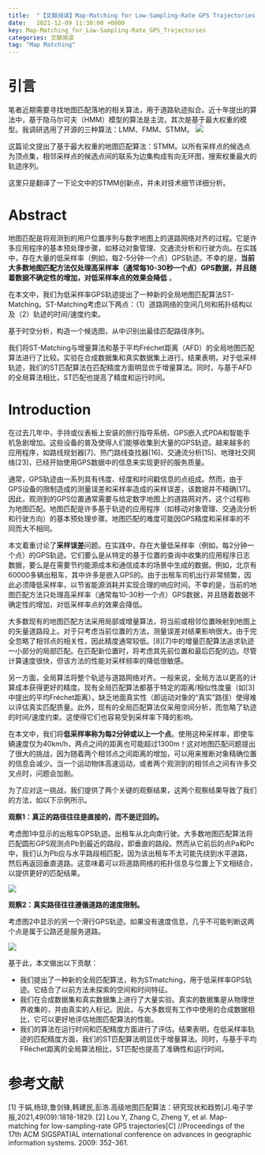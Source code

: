 ```yaml
---
title:  "【文献阅读】Map-Matching for Low-Sampling-Rate GPS Trajectories（低采样率下GPS轨迹的地图匹配）"
date:   2021-12-09 11:30:00 +0800
key: Map-Matching_for_Low-Sampling-Rate_GPS_Trajectories
categories: 文献阅读
tag: "Map Matching"
---
```

# 引言

笔者近期需要寻找地图匹配落地的相关算法，用于道路轨迹拟合。近十年提出的算法中，基于隐马尔可夫（HMM）模型的算法是主流，其次是基于最大权重的模型。我调研选用了开源的三种算法：LMM、FMM、STMM。
![](https://zdd-1300938198.cos.ap-beijing.myqcloud.com//my-picture-bed/20220722114620.png)

这篇论文提出了基于最大权重的地图匹配算法：STMM。以所有采样点的候选点为顶点集，相邻采样点的候选点间的联系为边集构成有向无环图，搜索权重最大的轨迹序列。

这里只是翻译了一下论文中的STMM创新点，并未对技术细节详细分析。

# Abstract

地图匹配是将观测到的用户位置序列与数字地图上的道路网络对齐的过程。它是许多应用程序的基本预处理步骤，如移动对象管理、交通流分析和行驶方向。在实践中，存在大量的低采样率（例如，每2-5分钟一个点）GPS轨迹。不幸的是，**当前大多数地图匹配方法仅处理高采样率（通常每10-30秒一个点）GPS数据，并且随着数据不确定性的增加，对低采样率点的效果会降低** 。

在本文中，我们为低采样率GPS轨迹提出了一种新的全局地图匹配算法ST-Matching。ST-Matching考虑以下两点：（1）道路网络的空间几何和拓扑结构以及（2）轨迹的时间/速度约束。

基于时空分析，构造一个候选图，从中识别出最佳匹配路径序列。

我们将ST-Matching与增量算法和基于平均Fréchet距离（AFD）的全局地图匹配算法进行了比较。实验在合成数据集和真实数据集上进行。结果表明，对于低采样轨迹，我们的ST匹配算法在匹配精度方面明显优于增量算法。同时，与基于AFD的全局算法相比，ST匹配也提高了精度和运行时间。

# Introduction

在过去几年中，手持或仪表板上安装的旅行指导系统、GPS嵌入式PDA和智能手机急剧增加。这些设备的普及使得人们能够收集到大量的GPS轨迹。越来越多的应用程序，如路线规划器[7]、热门路线查找器[16]、交通流分析[15]、地理社交网络[23]，已经开始使用GPS数据中的信息来实现更好的服务质量。

通常，GPS轨迹由一系列具有纬度、经度和时间戳信息的点组成。然而，由于GPS设备的限制造成的测量误差和采样率造成的采样误差，该数据并不精确[17]。因此，观测到的GPS位置通常需要与给定数字地图上的道路网对齐。这个过程称为地图匹配。地图匹配是许多基于轨迹的应用程序（如移动对象管理、交通流分析和行驶方向）的基本预处理步骤。地图匹配的难度可能因GPS精度和采样率的不同而大不相同。

本文着重讨论了**采样误差**问题。在实践中，存在大量低采样率（例如，每2分钟一个点）的GPS轨迹。它们要么是从特定的基于位置的查询中收集的应用程序日志数据，要么是在需要节约能源成本和通信成本的场景中生成的数据。例如，北京有60000多辆出租车，其中许多是嵌入GPS的。由于出租车司机出行非常频繁，因此必须降低采样率，以节省能源消耗并实现合理的响应时间。不幸的是，当前的地图匹配方法只处理高采样率（通常每10-30秒一个点）GPS数据，并且随着数据不确定性的增加，对低采样率点的效果会降低。

大多数现有的地图匹配方法采用局部或增量算法，将当前或相邻位置映射到地图上的矢量道路段上。对于只考虑当前位置的方法，测量误差对结果影响很大。由于完全忽略了相邻点的相关性，因此精度通常较低。[8][7]中的增量匹配算法追求轨迹一小部分的局部匹配。在匹配新位置时，将考虑其先前位置和最后匹配的边。尽管计算速度很快，但该方法的性能对采样频率的降低很敏感。

另一方面，全局算法将整个轨迹与道路网络对齐。一般来说，全局方法以更高的计算成本获得更好的精度。现有全局匹配算法都基于特定的距离/相似性度量（如[3]中提出的平均Fréchet距离）。缺乏地面真实性（即运动对象的“真实”路径）使得难以评估真实匹配质量。此外，现有的全局匹配算法仅采用空间分析，而忽略了轨迹的时间/速度约束。这使得它们也容易受到采样率下降的影响。

在本文中，我们将**低采样率称为每2分钟或以上一个点**。使用这种采样率，即使车辆速度仅为40km/h，两点之间的距离也可能超过1300m！这对地图匹配问题提出了很大的挑战，因为随着两个相邻点之间距离的增加，可以用来推断对象精确位置的信息会减少。当一个运动物体高速运动，或者两个观测到的相邻点之间有许多交叉点时，问题会加剧。

为了应对这一挑战，我们提供了两个关键的观察结果，这两个观察结果导致了我们的方法，如以下示例所示。

**观察1：真正的路径往往是直接的，而不是迂回的。**

考虑图1中显示的出租车GPS轨迹。出租车从北向南行驶。大多数地图匹配算法将匹配圆形GPS观测点Pb到最近的路段，即垂直的路段。然而从它前后的点Pa和Pc中，我们认为Pb应与水平路段相匹配，因为该出租车不太可能先绕到水平道路，然后再返回垂直道路。这意味着可以将道路网络的拓扑信息与位置上下文相结合，以提供更好的匹配结果。

![](https://zdd-1300938198.cos.ap-beijing.myqcloud.com//my-picture-bed/20220722113419.png)

**观察2：真实路径往往遵循道路的速度限制。**

考虑图2中显示的另一个滑行GPS轨迹。如果没有速度信息，几乎不可能判断这两个点是属于公路还是服务道路。

![](https://zdd-1300938198.cos.ap-beijing.myqcloud.com//my-picture-bed/20220722113728.png)

基于此，本文做出以下贡献：
- 我们提出了一种新的全局匹配算法，称为STmatching，用于低采样率GPS轨迹。它结合了以前方法未探索的空间和时间特征。
- 我们在合成数据集和真实数据集上进行了大量实验。真实的数据集是从物理世界收集的，并由真实的人标记。因此，与大多数现有工作中使用的合成数据相比，它可以更好地评估地图匹配算法的性能。
- 我们的算法在运行时间和匹配精度方面进行了评估。结果表明，在低采样率轨迹的匹配精度方面，我们的ST匹配算法明显优于增量算法。同时，与基于平均FRéchet距离的全局算法相比，ST匹配也提高了准确性和运行时间。

# 参考文献

[1] 于娟,杨琼,鲁剑锋,韩建民,彭浩.高级地图匹配算法：研究现状和趋势[J].电子学报,2021,49(09):1818-1829.
[2] Lou Y, Zhang C, Zheng Y, et al. Map-matching for low-sampling-rate GPS trajectories[C] //Proceedings of the 17th ACM SIGSPATIAL international conference on advances in geographic information systems. 2009: 352-361.